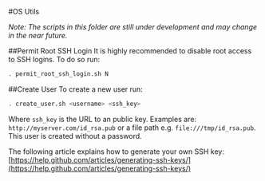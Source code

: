 #OS Utils

*Note: The scripts in this folder are still under development and may change in the near future.*

##Permit Root SSH Login
It is highly recommended to disable root access to SSH logins. To do so run:

```bash
. permit_root_ssh_login.sh N
```

##Create User
To create a new user run:

```bash
. create_user.sh <username> <ssh_key>
```

Where `ssh_key` is the URL to an public key. Examples are: `http://myserver.com/id_rsa.pub` or a file path e.g. `file:///tmp/id_rsa.pub`. This user is created without a password.

The following article explains how to generate your own SSH key:[https://help.github.com/articles/generating-ssh-keys/](https://help.github.com/articles/generating-ssh-keys/)
